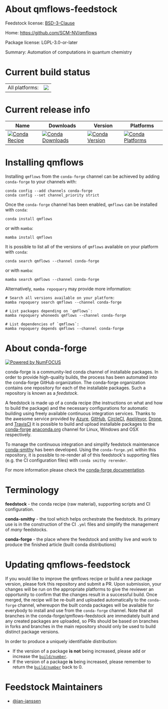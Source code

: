 About qmflows-feedstock
=======================

Feedstock license: [BSD-3-Clause](https://github.com/conda-forge/qmflows-feedstock/blob/main/LICENSE.txt)

Home: https://github.com/SCM-NV/qmflows

Package license: LGPL-3.0-or-later

Summary: Automation of computations in quantum chemistry

Current build status
====================


<table><tr><td>All platforms:</td>
    <td>
      <a href="https://dev.azure.com/conda-forge/feedstock-builds/_build/latest?definitionId=22825&branchName=main">
        <img src="https://dev.azure.com/conda-forge/feedstock-builds/_apis/build/status/qmflows-feedstock?branchName=main">
      </a>
    </td>
  </tr>
</table>

Current release info
====================

| Name | Downloads | Version | Platforms |
| --- | --- | --- | --- |
| [![Conda Recipe](https://img.shields.io/badge/recipe-qmflows-green.svg)](https://anaconda.org/conda-forge/qmflows) | [![Conda Downloads](https://img.shields.io/conda/dn/conda-forge/qmflows.svg)](https://anaconda.org/conda-forge/qmflows) | [![Conda Version](https://img.shields.io/conda/vn/conda-forge/qmflows.svg)](https://anaconda.org/conda-forge/qmflows) | [![Conda Platforms](https://img.shields.io/conda/pn/conda-forge/qmflows.svg)](https://anaconda.org/conda-forge/qmflows) |

Installing qmflows
==================

Installing `qmflows` from the `conda-forge` channel can be achieved by adding `conda-forge` to your channels with:

```
conda config --add channels conda-forge
conda config --set channel_priority strict
```

Once the `conda-forge` channel has been enabled, `qmflows` can be installed with `conda`:

```
conda install qmflows
```

or with `mamba`:

```
mamba install qmflows
```

It is possible to list all of the versions of `qmflows` available on your platform with `conda`:

```
conda search qmflows --channel conda-forge
```

or with `mamba`:

```
mamba search qmflows --channel conda-forge
```

Alternatively, `mamba repoquery` may provide more information:

```
# Search all versions available on your platform:
mamba repoquery search qmflows --channel conda-forge

# List packages depending on `qmflows`:
mamba repoquery whoneeds qmflows --channel conda-forge

# List dependencies of `qmflows`:
mamba repoquery depends qmflows --channel conda-forge
```


About conda-forge
=================

[![Powered by
NumFOCUS](https://img.shields.io/badge/powered%20by-NumFOCUS-orange.svg?style=flat&colorA=E1523D&colorB=007D8A)](https://numfocus.org)

conda-forge is a community-led conda channel of installable packages.
In order to provide high-quality builds, the process has been automated into the
conda-forge GitHub organization. The conda-forge organization contains one repository
for each of the installable packages. Such a repository is known as a *feedstock*.

A feedstock is made up of a conda recipe (the instructions on what and how to build
the package) and the necessary configurations for automatic building using freely
available continuous integration services. Thanks to the awesome service provided by
[Azure](https://azure.microsoft.com/en-us/services/devops/), [GitHub](https://github.com/),
[CircleCI](https://circleci.com/), [AppVeyor](https://www.appveyor.com/),
[Drone](https://cloud.drone.io/welcome), and [TravisCI](https://travis-ci.com/)
it is possible to build and upload installable packages to the
[conda-forge](https://anaconda.org/conda-forge) [anaconda.org](https://anaconda.org/)
channel for Linux, Windows and OSX respectively.

To manage the continuous integration and simplify feedstock maintenance
[conda-smithy](https://github.com/conda-forge/conda-smithy) has been developed.
Using the ``conda-forge.yml`` within this repository, it is possible to re-render all of
this feedstock's supporting files (e.g. the CI configuration files) with ``conda smithy rerender``.

For more information please check the [conda-forge documentation](https://conda-forge.org/docs/).

Terminology
===========

**feedstock** - the conda recipe (raw material), supporting scripts and CI configuration.

**conda-smithy** - the tool which helps orchestrate the feedstock.
                   Its primary use is in the construction of the CI ``.yml`` files
                   and simplify the management of *many* feedstocks.

**conda-forge** - the place where the feedstock and smithy live and work to
                  produce the finished article (built conda distributions)


Updating qmflows-feedstock
==========================

If you would like to improve the qmflows recipe or build a new
package version, please fork this repository and submit a PR. Upon submission,
your changes will be run on the appropriate platforms to give the reviewer an
opportunity to confirm that the changes result in a successful build. Once
merged, the recipe will be re-built and uploaded automatically to the
`conda-forge` channel, whereupon the built conda packages will be available for
everybody to install and use from the `conda-forge` channel.
Note that all branches in the conda-forge/qmflows-feedstock are
immediately built and any created packages are uploaded, so PRs should be based
on branches in forks and branches in the main repository should only be used to
build distinct package versions.

In order to produce a uniquely identifiable distribution:
 * If the version of a package **is not** being increased, please add or increase
   the [``build/number``](https://docs.conda.io/projects/conda-build/en/latest/resources/define-metadata.html#build-number-and-string).
 * If the version of a package **is** being increased, please remember to return
   the [``build/number``](https://docs.conda.io/projects/conda-build/en/latest/resources/define-metadata.html#build-number-and-string)
   back to 0.

Feedstock Maintainers
=====================

* [@jan-janssen](https://github.com/jan-janssen/)

